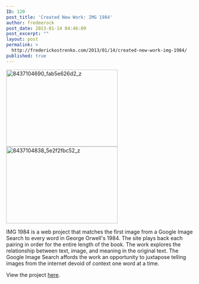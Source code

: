 ```yaml
---
ID: 120
post_title: 'Created New Work: IMG 1984'
author: fredeerock
post_date: 2013-01-14 04:46:09
post_excerpt: ""
layout: post
permalink: >
  http://frederickostrenko.com/2013/01/14/created-new-work-img-1984/
published: true
---
```

<a href="http://frederickostrenko.com/wp/wp-content/uploads/2013/02/8437104690_fab5e626d2_z.jpg"><img class="alignnone size-medium wp-image-122" alt="8437104690_fab5e626d2_z" src="http://frederickostrenko.com/wp/wp-content/uploads/2013/02/8437104690_fab5e626d2_z-300x207.jpg" width="300" height="207" /></a><a href="http://frederickostrenko.com/wp/wp-content/uploads/2013/02/8437104838_5e2f2fbc52_z.jpg"><img class="alignnone size-medium wp-image-121" alt="8437104838_5e2f2fbc52_z" src="http://frederickostrenko.com/wp/wp-content/uploads/2013/02/8437104838_5e2f2fbc52_z-300x207.jpg" width="300" height="207" /></a>

IMG 1984 is a web project that matches the first image from a Google Image Search to every word in George Orwell's 1984. The site plays back each pairing in order for the entire length of the book. The work explores the relationship between text, image, and meaning in the original text. The Google Image Search affords the work an opportunity to juxtapose telling images from the internet devoid of context one word at a time.

View the project <a href="http://popsnorkle.com/works/1984/1984.html">here</a>.